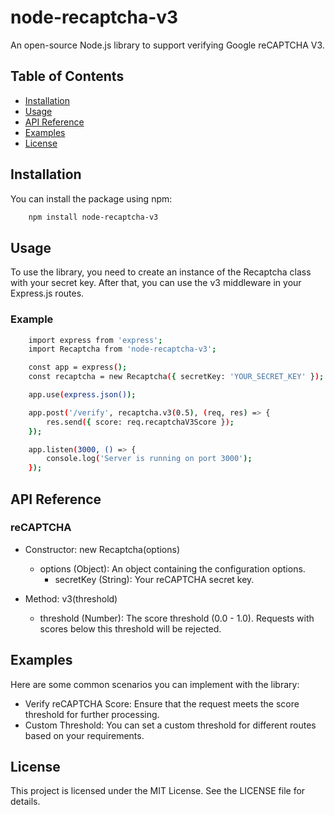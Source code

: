 # node-recaptcha-v3

An open-source Node.js library to support verifying Google reCAPTCHA V3.

## Table of Contents

- [Installation](#installation)
- [Usage](#usage)
- [API Reference](#api-reference)
- [Examples](#examples)
- [License](#license)

## Installation

You can install the package using npm:

````bash
    npm install node-recaptcha-v3
````

## Usage

To use the library, you need to create an instance of the Recaptcha class with your secret key. After that, you can use the v3 middleware in your Express.js routes.

### Example

```bash
    import express from 'express';
    import Recaptcha from 'node-recaptcha-v3';

    const app = express();
    const recaptcha = new Recaptcha({ secretKey: 'YOUR_SECRET_KEY' });

    app.use(express.json());

    app.post('/verify', recaptcha.v3(0.5), (req, res) => {
        res.send({ score: req.recaptchaV3Score });
    });

    app.listen(3000, () => {
        console.log('Server is running on port 3000');
    });
```

## API Reference

### reCAPTCHA
* Constructor: new Recaptcha(options)
    + options (Object): An object containing the configuration options.
        - secretKey (String): Your reCAPTCHA secret key.
* Method: v3(threshold)

    + threshold (Number): The score threshold (0.0 - 1.0). Requests with scores below this threshold will be rejected.

## Examples
Here are some common scenarios you can implement with the library:

- Verify reCAPTCHA Score:
Ensure that the request meets the score threshold for further processing.
- Custom Threshold:
You can set a custom threshold for different routes based on your requirements.

## License
This project is licensed under the MIT License. See the LICENSE file for details.





